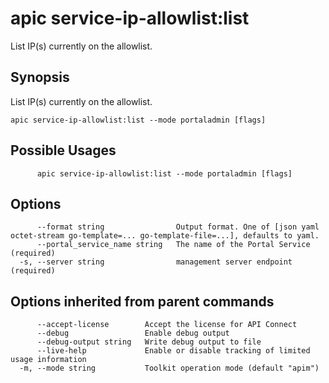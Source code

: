 # apic service-ip-allowlist:list

List IP(s) currently on the allowlist.

## Synopsis

List IP(s) currently on the allowlist.

```
apic service-ip-allowlist:list --mode portaladmin [flags]
```

## Possible Usages

```
      apic service-ip-allowlist:list --mode portaladmin [flags]
```

## Options

```
      --format string                Output format. One of [json yaml octet-stream go-template=... go-template-file=...], defaults to yaml.
      --portal_service_name string   The name of the Portal Service (required)
  -s, --server string                management server endpoint (required)
```

## Options inherited from parent commands

```
      --accept-license        Accept the license for API Connect
      --debug                 Enable debug output
      --debug-output string   Write debug output to file
      --live-help             Enable or disable tracking of limited usage information
  -m, --mode string           Toolkit operation mode (default "apim")
```
